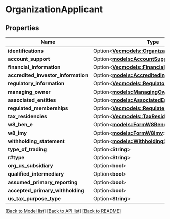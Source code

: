 # OrganizationApplicant

## Properties

Name | Type | Description | Notes
------------ | ------------- | ------------- | -------------
**identifications** | Option<[**Vec<models::OrganizationIdentification>**](OrganizationIdentification.md)> |  | [optional]
**account_support** | Option<[**models::AccountSupportType**](AccountSupportType.md)> |  | [optional]
**financial_information** | Option<[**Vec<models::FinancialInformation>**](FinancialInformation.md)> |  | [optional]
**accredited_investor_information** | Option<[**models::AccreditedInvestorInformation**](AccreditedInvestorInformation.md)> |  | [optional]
**regulatory_information** | Option<[**Vec<models::RegulatoryInformation>**](RegulatoryInformation.md)> |  | [optional]
**managing_owner** | Option<[**models::ManagingOwner**](ManagingOwner.md)> |  | [optional]
**associated_entities** | Option<[**models::AssociatedEntities**](AssociatedEntities.md)> |  | [optional]
**regulated_memberships** | Option<[**Vec<models::RegulatedMembership>**](RegulatedMembership.md)> |  | [optional]
**tax_residencies** | Option<[**Vec<models::TaxResidency>**](TaxResidency.md)> |  | [optional]
**w8_ben_e** | Option<[**models::FormW8Bene**](FormW8BENE.md)> |  | [optional]
**w8_imy** | Option<[**models::FormW8Imy**](FormW8IMY.md)> |  | [optional]
**withholding_statement** | Option<[**models::WithholdingStatementType**](WithholdingStatementType.md)> |  | [optional]
**type_of_trading** | Option<**String**> |  | [optional]
**r#type** | Option<**String**> |  | [optional]
**org_us_subsidiary** | Option<**bool**> |  | [optional]
**qualified_intermediary** | Option<**bool**> |  | [optional]
**assumed_primary_reporting** | Option<**bool**> |  | [optional]
**accepted_primary_withholding** | Option<**bool**> |  | [optional]
**us_tax_purpose_type** | Option<**String**> |  | [optional]

[[Back to Model list]](../README.md#documentation-for-models) [[Back to API list]](../README.md#documentation-for-api-endpoints) [[Back to README]](../README.md)



